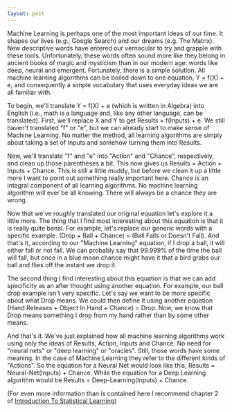 ```yaml
---
layout: post
---
```

Machine Learning is perhaps one of the most important ideas of our time. It shapes our lives  (e.g., Google Search) and our dreams (e.g. The Matrix). New descriptive words have entered our vernacular to try and grapple with these tools. Unfortunately, these words often sound more like they belong in ancient books of magic and mysticism than in our modern age: words like deep, neural and emergent. Fortunately, there is a simple solution. All machine learning algorithms can be boiled down to one equation, Y = f(X) + e, and consequently a simple vocabulary that uses everyday ideas we are all familiar with.

To begin, we'll translate Y = f(X) + e (which is written in Algebra) into English (i.e., math is a language and, like any other language, can be translated). First, we'll replace X and Y to get Results = f(Inputs) + e. We still haven't translated "f" or "e", but we can already start to make sense of Machine Learning. No matter the method, all learning algorithms are simply about taking a set of Inputs and somehow turning them into Results.

Now, we'll translate "f" and "e" into "Action" and "Chance", respectively, and clean up those parentheses a bit. This now gives us Results = Action + Inputs + Chance. This is still a little muddy, but before we clean it up a little more I want to point out something really important here. Chance is an integral component of all learning algorithms. No machine learning algorithm will ever be all knowing. There will always be a chance they are wrong.

Now that we've roughly translated our original equation let's explore it a little more. The thing that I find most interesting about this equation is that it is really quite banal. For example, let's replace our generic words with a specific example. (Drop + Ball + Chance) = (Ball Falls or Doesn't Fall). And that's it, according to our "Machine Learning" equation, if I drop a ball, it will either fall or not fall. We can probably say that 99.999% of the time the ball will fall, but once in a blue moon chance might have it that a bird grabs our ball and flies off the instant we drop it.

The second thing I find interesting about this equation is that we can add specificity as an after thought using another equation. For example, our ball drop example isn't very specific. Let's say we want to be more specific about what Drop means. We could then define it using another equation (Hand Releases + Object In Hand + Chance) = Drop. Now, we know that Drop means something I drop from my hand rather than by some other means.

And that's it. We've just explained how all machine learning algorithms work using only the ideas of Results, Action, Inputs and Chance. No need for "neural nets" or "deep learning" or "oracles". Still, those words have some meaning. In the case of Machine Learning they refer to the different kinds of "Actions". So the equation for a Neural Net would look like this, Results = Neural-Net(Inputs) + Chance. While the equation for a Deep Learning algorithm would be Results = Deep-Learning(Inputs) + Chance.

(For even more information than is contained here I recommend chapter 2 of [Introduction To Statistical Learning](http://www-bcf.usc.edu/~gareth/ISL/ISLR%20Fourth%20Printing.pdf))  

